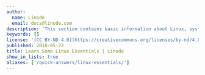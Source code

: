 ```yaml
---
author:
  name: Linode
  email: docs@linode.com
description: 'This section contains basic information about Linux, systems administration, and common tasks that you will have to perform when working with your Linode.'
keywords: []
license: '[CC BY-ND 4.0](https://creativecommons.org/licenses/by-nd/4.0)'
published: 2018-05-22
title: Learn Some Linux Essentials | Linode
show_in_lists: true
aliases: ['/quick-answers/linux-essentials/']
---
```

